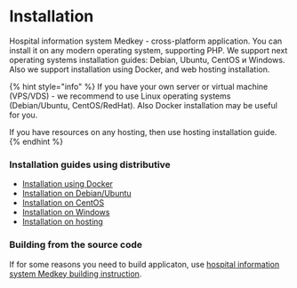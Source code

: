 # Installation

Hospital information system Medkey - cross-platform application. You can install it on any modern operating system, supporting PHP. We support next operating systems installation guides: Debian, Ubuntu, CentOS и Windows. Also we support installation using Docker, and web hosting installation.

{% hint style="info" %}
If you have your own server or virtual machine \(VPS/VDS\) - we recommend to use Linux operating systems \(Debian/Ubuntu, CentOS/RedHat\). Also Docker installation may be useful for you.

If you have resources on any hosting, then use hosting installation guide.
{% endhint %}

### Installation guides using distributive

* [Installation using Docker](docker.md)
* [Installation on Debian/Ubuntu](debian.md)
* [Installation on CentOS](centos.md)
* [Installation on Windows](windows.md)
* [Installation on hosting](hosting.md)

### Building from the source code

If for some reasons you need to build applicaton, use [hospital information system Medkey building instruction](building.md).

